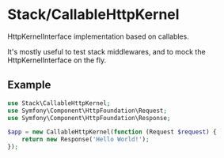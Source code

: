 # Stack/CallableHttpKernel

HttpKernelInterface implementation based on callables.

It's mostly useful to test stack middlewares, and to mock the
HttpKernelInterface on the fly.

## Example

```php
use Stack\CallableHttpKernel;
use Symfony\Component\HttpFoundation\Request;
use Symfony\Component\HttpFoundation\Response;

$app = new CallableHttpKernel(function (Request $request) {
    return new Response('Hello World!');
});
```
